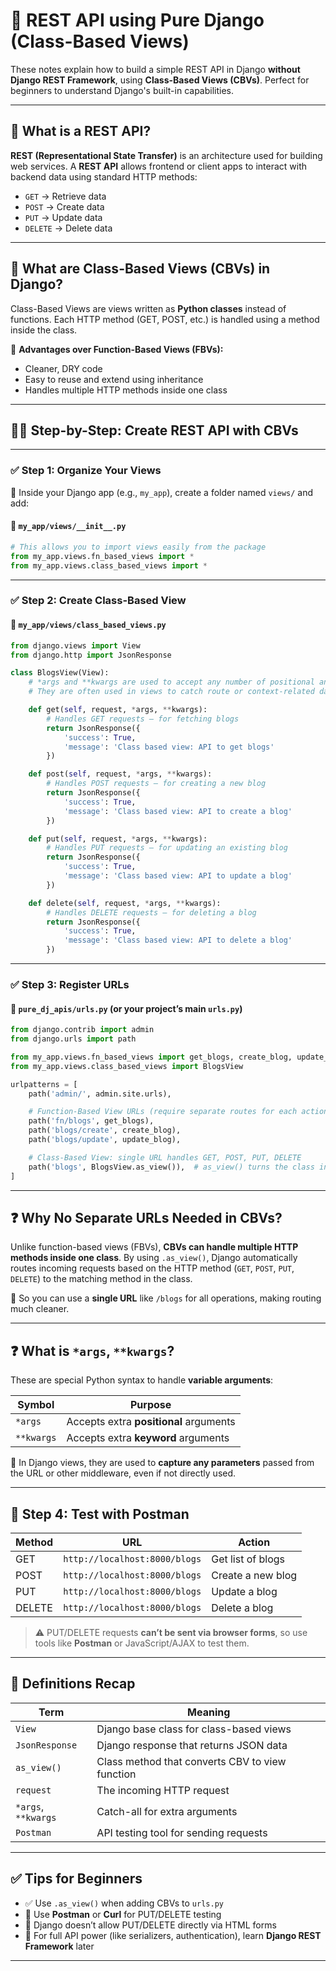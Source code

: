 
# 🧾 REST API using Pure Django (Class-Based Views)

These notes explain how to build a simple REST API in Django **without Django REST Framework**, using **Class-Based Views (CBVs)**. Perfect for beginners to understand Django's built-in capabilities.

---

## 📌 What is a REST API?

**REST (Representational State Transfer)** is an architecture used for building web services.
A **REST API** allows frontend or client apps to interact with backend data using standard HTTP methods:

* `GET` → Retrieve data
* `POST` → Create data
* `PUT` → Update data
* `DELETE` → Delete data

---

## 📘 What are Class-Based Views (CBVs) in Django?

Class-Based Views are views written as **Python classes** instead of functions. Each HTTP method (GET, POST, etc.) is handled using a method inside the class.

🔹 **Advantages over Function-Based Views (FBVs):**

* Cleaner, DRY code
* Easy to reuse and extend using inheritance
* Handles multiple HTTP methods inside one class

---

## 🧑‍💻 Step-by-Step: Create REST API with CBVs

---

### ✅ Step 1: Organize Your Views

📁 Inside your Django app (e.g., `my_app`), create a folder named `views/` and add:

#### 📄 `my_app/views/__init__.py`

```python
# This allows you to import views easily from the package
from my_app.views.fn_based_views import *
from my_app.views.class_based_views import *
```

---

### ✅ Step 2: Create Class-Based View

#### 📄 `my_app/views/class_based_views.py`

```python
from django.views import View
from django.http import JsonResponse

class BlogsView(View):
    # *args and **kwargs are used to accept any number of positional and keyword arguments
    # They are often used in views to catch route or context-related data passed through URLs

    def get(self, request, *args, **kwargs):
        # Handles GET requests — for fetching blogs
        return JsonResponse({
            'success': True,
            'message': 'Class based view: API to get blogs'
        })

    def post(self, request, *args, **kwargs):
        # Handles POST requests — for creating a new blog
        return JsonResponse({
            'success': True,
            'message': 'Class based view: API to create a blog'
        })

    def put(self, request, *args, **kwargs):
        # Handles PUT requests — for updating an existing blog
        return JsonResponse({
            'success': True,
            'message': 'Class based view: API to update a blog'
        })

    def delete(self, request, *args, **kwargs):
        # Handles DELETE requests — for deleting a blog
        return JsonResponse({
            'success': True,
            'message': 'Class based view: API to delete a blog'
        })
```

---

### ✅ Step 3: Register URLs

#### 📄 `pure_dj_apis/urls.py` (or your project’s main `urls.py`)

```python
from django.contrib import admin
from django.urls import path

from my_app.views.fn_based_views import get_blogs, create_blog, update_blog
from my_app.views.class_based_views import BlogsView

urlpatterns = [
    path('admin/', admin.site.urls),

    # Function-Based View URLs (require separate routes for each action)
    path('fn/blogs', get_blogs),
    path('blogs/create', create_blog),
    path('blogs/update', update_blog),

    # Class-Based View: single URL handles GET, POST, PUT, DELETE
    path('blogs', BlogsView.as_view()),  # as_view() turns the class into a view function
]
```

---

## ❓ Why No Separate URLs Needed in CBVs?

Unlike function-based views (FBVs), **CBVs can handle multiple HTTP methods inside one class**.
By using `.as_view()`, Django automatically routes incoming requests based on the HTTP method (`GET`, `POST`, `PUT`, `DELETE`) to the matching method in the class.

🔁 So you can use a **single URL** like `/blogs` for all operations, making routing much cleaner.

---

## ❓ What is `*args`, `**kwargs`?

These are special Python syntax to handle **variable arguments**:

| Symbol     | Purpose                                |
| ---------- | -------------------------------------- |
| `*args`    | Accepts extra **positional** arguments |
| `**kwargs` | Accepts extra **keyword** arguments    |

🔹 In Django views, they are used to **capture any parameters** passed from the URL or other middleware, even if not directly used.

---

## 🧪 Step 4: Test with Postman

| Method | URL                           | Action            |
| ------ | ----------------------------- | ----------------- |
| GET    | `http://localhost:8000/blogs` | Get list of blogs |
| POST   | `http://localhost:8000/blogs` | Create a new blog |
| PUT    | `http://localhost:8000/blogs` | Update a blog     |
| DELETE | `http://localhost:8000/blogs` | Delete a blog     |

> ⚠️ PUT/DELETE requests **can’t be sent via browser forms**, so use tools like **Postman** or JavaScript/AJAX to test them.

---

## 📘 Definitions Recap

| Term                | Meaning                                         |
| ------------------- | ----------------------------------------------- |
| `View`              | Django base class for class-based views         |
| `JsonResponse`      | Django response that returns JSON data          |
| `as_view()`         | Class method that converts CBV to view function |
| `request`           | The incoming HTTP request                       |
| `*args`, `**kwargs` | Catch-all for extra arguments                   |
| `Postman`           | API testing tool for sending requests           |

---

## ✅ Tips for Beginners

* ✅ Use `.as_view()` when adding CBVs to `urls.py`
* 🧪 Use **Postman** or **Curl** for PUT/DELETE testing
* 🚫 Django doesn’t allow PUT/DELETE directly via HTML forms
* 🧱 For full API power (like serializers, authentication), learn **Django REST Framework** later

---
